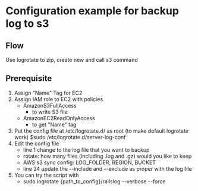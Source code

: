 # Configuration example for backup log to s3

## Flow
Use logrotate to zip, create new and call s3 command

## Prerequisite
1. Assign "Name" Tag for EC2
2. Assign IAM role to EC2 with policies
	* AmazonS3FullAccess
		* to write S3 file
	* AmazonEC2ReadOnlyAccess
		* to get "Name" tag
3. Put the config file at /etc/logrotate.d/ as root (to make default logrotate work)
	$sudo /etc/logrotate.d/server-log-conf
4. Edit the config file
	* line  1 change to the log file that you want to backup
	* rotate: how many files (including .log and .gz) would you like to keep
	* AWS s3 sync config: LOG_FOLDER, REGION, BUCKET
	* line 24 update the --include and --exclude as proper with the log file
5. You can try the script with
	* sudo logrotate {path_to_config}/railslog --verbose --force

